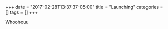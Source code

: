 +++
date = "2017-02-28T13:37:37-05:00"
title = "Launching"
categories = []
tags = []
+++

Whoohouu

